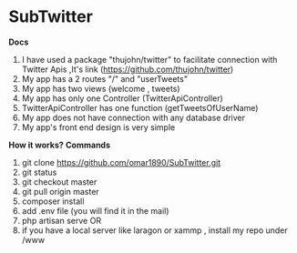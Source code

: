 # SubTwitter

**Docs**
1) I have used a package "thujohn/twitter" to facilitate connection with Twitter Apis
   ,It's link (https://github.com/thujohn/twitter)
2) My app has a 2 routes "/"  and "userTweets"
3) My app has two views (welcome , tweets)
4) My app has only one Controller (TwitterApiController)
5) TwitterApiController has one function (getTweetsOfUserName)   
6) My app does not have connection with any database driver
7) My app's front end design is very simple

**How it works?**
**Commands** 
1) git clone https://github.com/omar1890/SubTwitter.git
2) git status 
3) git checkout master 
4) git pull origin master
5) composer install 
6) add .env file (you will find it in the mail)
7) php artisan serve OR
8) if you have a local server like laragon or xammp ,
   install my repo under /www

